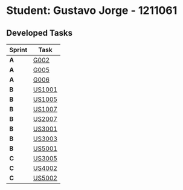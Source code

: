 # Student: Gustavo Jorge - 1211061

## Developed Tasks

| Sprint | Task                                                          | 
|--------|---------------------------------------------------------------|
| **A**  | [G002](../../MainDocs/DomainModel.md)                         |
| **A**  | [G005](../../MainDocs/DatabaseConnection.md)                  | 
| **A**  | [G006](../../G006_AuthSystem/G006.md)                         |
| **B**  | [US1001](../../US1001_ManageUsers/readme.md)                  | 
| **B**  | [US1005](../../US1005_SetCourseTeachers/readme.md)            |
| **B**  | [US1007](../../US1007_BulkEnrollStudentsByCsv/readme.md)      |
| **B**  | [US2007](../../US2007_AddOrUpdateExamQuestions/readme.md)     |
| **B**  | [US3001](../../US3001_BoardCommunication/readme.md)           |
| **B**  | [US3003](../../US3003_SynchronizeSharedBoard/readme.md)       |
| **B**  | [US5001](../../US5001/readme.md)                              |
| **C**  | [US3005](../../US3005_ViewBoardUpdates/readme.md)             |
| **C**  | [US4002](../../US4002_CancelMeeting/readme.md)                |
| **C**  | [US5002](../../US5002/readme.md)                              |

